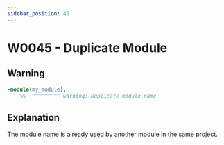```yaml
---
sidebar_position: 45
---
```


# W0045 - Duplicate Module

## Warning

```erlang
-module(my_module).
    %%  ^^^^^^^^^ warning: Duplicate module name
```

## Explanation

The module name is already used by another module in the same project.
